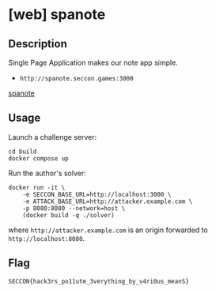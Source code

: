# [web] spanote

## Description

Single Page Application makes our note app simple.

- `http://spanote.seccon.games:3000`

[spanote](files/spanote)

## Usage

Launch a challenge server:

```
cd build
docker compose up
```

Run the author's solver:

```
docker run -it \
    -e SECCON_BASE_URL=http://localhost:3000 \
    -e ATTACK_BASE_URL=http://attacker.example.com \
    -p 8080:8080 --network=host \
    (docker build -q ./solver)
```

where `http://attacker.example.com` is an origin forwarded to `http://localhost:8080`.

## Flag

```
SECCON{hack3rs_po11ute_3verything_by_v4ri0us_meanS}
```
